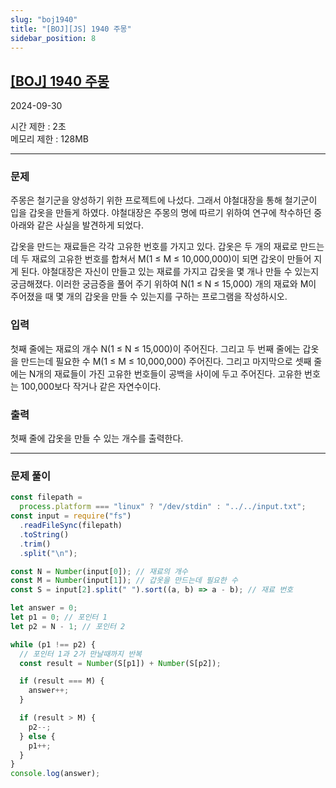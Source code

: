 ```yaml
---
slug: "boj1940"
title: "[BOJ][JS] 1940 주몽"
sidebar_position: 8
---
```


## [[BOJ] 1940 주몽](https://www.acmicpc.net/problem/1940)

2024-09-30

시간 제한 : 2초  
메모리 제한 : 128MB

---

### 문제

주몽은 철기군을 양성하기 위한 프로젝트에 나섰다. 그래서 야철대장을 통해 철기군이 입을 갑옷을 만들게 하였다. 야철대장은 주몽의 명에 따르기 위하여 연구에 착수하던 중 아래와 같은 사실을 발견하게 되었다.

갑옷을 만드는 재료들은 각각 고유한 번호를 가지고 있다. 갑옷은 두 개의 재료로 만드는데 두 재료의 고유한 번호를 합쳐서 M(1 ≤ M ≤ 10,000,000)이 되면 갑옷이 만들어 지게 된다. 야철대장은 자신이 만들고 있는 재료를 가지고 갑옷을 몇 개나 만들 수 있는지 궁금해졌다. 이러한 궁금증을 풀어 주기 위하여 N(1 ≤ N ≤ 15,000) 개의 재료와 M이 주어졌을 때 몇 개의 갑옷을 만들 수 있는지를 구하는 프로그램을 작성하시오.

### 입력

첫째 줄에는 재료의 개수 N(1 ≤ N ≤ 15,000)이 주어진다. 그리고 두 번째 줄에는 갑옷을 만드는데 필요한 수 M(1 ≤ M ≤ 10,000,000) 주어진다. 그리고 마지막으로 셋째 줄에는 N개의 재료들이 가진 고유한 번호들이 공백을 사이에 두고 주어진다. 고유한 번호는 100,000보다 작거나 같은 자연수이다.

### 출력

첫째 줄에 갑옷을 만들 수 있는 개수를 출력한다.

---

### 문제 풀이

```js
const filepath =
  process.platform === "linux" ? "/dev/stdin" : "../../input.txt";
const input = require("fs")
  .readFileSync(filepath)
  .toString()
  .trim()
  .split("\n");

const N = Number(input[0]); // 재료의 개수
const M = Number(input[1]); // 갑옷을 만드는데 필요한 수
const S = input[2].split(" ").sort((a, b) => a - b); // 재료 번호

let answer = 0;
let p1 = 0; // 포인터 1
let p2 = N - 1; // 포인터 2

while (p1 !== p2) {
  // 포인터 1과 2가 만날때까지 반복
  const result = Number(S[p1]) + Number(S[p2]);

  if (result === M) {
    answer++;
  }

  if (result > M) {
    p2--;
  } else {
    p1++;
  }
}
console.log(answer);
```
